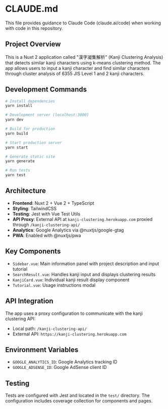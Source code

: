 # CLAUDE.md

This file provides guidance to Claude Code (claude.ai/code) when working with code in this repository.

## Project Overview

This is a Nuxt 2 application called "漢字凝集解析" (Kanji Clustering Analysis) that detects similar kanji characters using k-means clustering method. The app allows users to input a kanji character and find similar characters through cluster analysis of 6355 JIS Level 1 and 2 kanji characters.

## Development Commands

```bash
# Install dependencies
yarn install

# Development server (localhost:3000)
yarn dev

# Build for production
yarn build

# Start production server
yarn start

# Generate static site
yarn generate

# Run tests
yarn test
```

## Architecture

- **Frontend**: Nuxt 2 + Vue 2 + TypeScript
- **Styling**: TailwindCSS
- **Testing**: Jest with Vue Test Utils
- **API Proxy**: External API at `kanji-clustering.herokuapp.com` proxied through `/kanji-clustering-api/`
- **Analytics**: Google Analytics via @nuxtjs/google-gtag
- **PWA**: Enabled with @nuxtjs/pwa

## Key Components

- `Sidebar.vue`: Main information panel with project description and input tutorial
- `SearchResult.vue`: Handles kanji input and displays clustering results
- `KanjiCard.vue`: Individual kanji result display component
- `Tutorial.vue`: Usage instructions modal

## API Integration

The app uses a proxy configuration to communicate with the kanji clustering API:
- Local path: `/kanji-clustering-api/`
- External API: `https://kanji-clustering.herokuapp.com`

## Environment Variables

- `GOOGLE_ANALYTICS_ID`: Google Analytics tracking ID
- `GOOGLE_ADSENSE_ID`: Google AdSense client ID

## Testing

Tests are configured with Jest and located in the `test/` directory. The configuration includes coverage collection for components and pages.